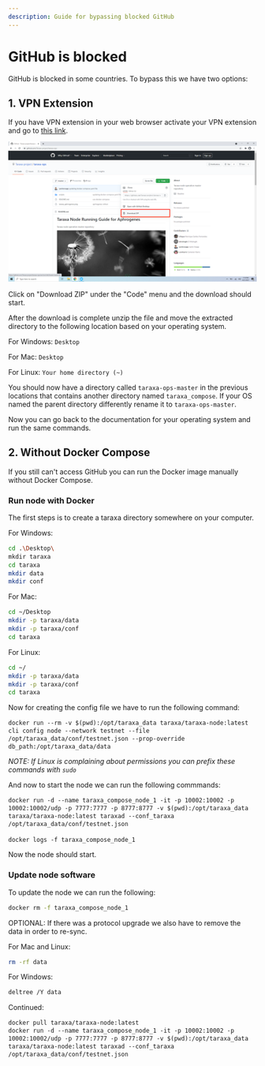 ```yaml
---
description: Guide for bypassing blocked GitHub
---
```


# GitHub is blocked

GitHub is blocked in some countries. To bypass this we have two options:

## 1. VPN Extension

If you have VPN extension in your web browser activate your VPN extension and go to [this link](https://github.com/Taraxa-project/taraxa-ops).

![Download Taraxa Scripts](../.gitbook/assets/15-download-scripts.png)

Click on "Download ZIP" under the "Code" menu and the download should start.

After the download is complete unzip the file and move the extracted directory to the following location based on your operating system.

For Windows: `Desktop`

For Mac: `Desktop`

For Linux: `Your home directory (~)`

You should now have a directory called `taraxa-ops-master` in the previous locations that contains another directory named `taraxa_compose`. If your OS named the parent directory differently rename it to `taraxa-ops-master`.

Now you can go back to the documentation for your operating system and run the same commands.

## 2. Without Docker Compose 

If you still can't access GitHub you can run the Docker image manually without Docker Compose.

### Run node with Docker

The first steps is to create a taraxa directory somewhere on your computer.

For Windows:
```bash
cd .\Desktop\
mkdir taraxa
cd taraxa
mkdir data
mkdir conf
```

For Mac:
```bash
cd ~/Desktop
mkdir -p taraxa/data
mkdir -p taraxa/conf
cd taraxa
```

For Linux:
```bash
cd ~/
mkdir -p taraxa/data
mkdir -p taraxa/conf
cd taraxa
```

Now for creating the config file we have to run the following command:

```
docker run --rm -v $(pwd):/opt/taraxa_data taraxa/taraxa-node:latest cli config node --network testnet --file /opt/taraxa_data/conf/testnet.json --prop-override db_path:/opt/taraxa_data/data
```


_NOTE: If Linux is complaining about permissions you can prefix these commands with `sudo`_


And now to start the node we can run the following commmands:

```
docker run -d --name taraxa_compose_node_1 -it -p 10002:10002 -p 10002:10002/udp -p 7777:7777 -p 8777:8777 -v $(pwd):/opt/taraxa_data taraxa/taraxa-node:latest taraxad --conf_taraxa /opt/taraxa_data/conf/testnet.json

docker logs -f taraxa_compose_node_1
```

Now the node should start.

### Update node software

To update the node we can run the following:
```bash
docker rm -f taraxa_compose_node_1
```

OPTIONAL: If there was a protocol upgrade we also have to remove the data in order to re-sync.

For Mac and Linux:
```bash
rm -rf data
```

For Windows:
```bash
deltree /Y data
```

Continued:

```
docker pull taraxa/taraxa-node:latest
docker run -d --name taraxa_compose_node_1 -it -p 10002:10002 -p 10002:10002/udp -p 7777:7777 -p 8777:8777 -v $(pwd):/opt/taraxa_data taraxa/taraxa-node:latest taraxad --conf_taraxa /opt/taraxa_data/conf/testnet.json
```